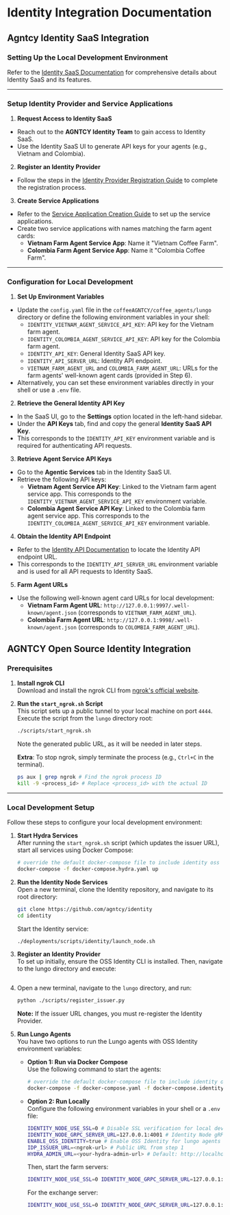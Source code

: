 # Identity Integration Documentation

## Agntcy Identity SaaS Integration

### Setting Up the Local Development Environment

Refer to the [Identity SaaS Documentation](https://identity-docs.outshift.com/docs/intro) for comprehensive details about Identity SaaS and its features.

---

### Setup Identity Provider and Service Applications

1. **Request Access to Identity SaaS**
  - Reach out to the **AGNTCY Identity Team** to gain access to Identity SaaS.
  - Use the Identity SaaS UI to generate API keys for your agents (e.g., Vietnam and Colombia).

2. **Register an Identity Provider**
  - Follow the steps in the [Identity Provider Registration Guide](https://identity-docs.outshift.com/docs/idp) to complete the registration process.

3. **Create Service Applications**
  - Refer to the [Service Application Creation Guide](https://identity-docs.outshift.com/docs/agentic-service) to set up the service applications.
  - Create two service applications with names matching the farm agent cards:
    - **Vietnam Farm Agent Service App**: Name it "Vietnam Coffee Farm".
    - **Colombia Farm Agent Service App**: Name it "Colombia Coffee Farm".

---

### Configuration for Local Development

1. **Set Up Environment Variables**
  - Update the `config.yaml` file in the `coffeeAGNTCY/coffee_agents/lungo` directory or define the following environment variables in your shell:
    - `IDENTITY_VIETNAM_AGENT_SERVICE_API_KEY`: API key for the Vietnam farm agent.
    - `IDENTITY_COLOMBIA_AGENT_SERVICE_API_KEY`: API key for the Colombia farm agent.
    - `IDENTITY_API_KEY`: General Identity SaaS API key.
    - `IDENTITY_API_SERVER_URL`: Identity API endpoint.
    - `VIETNAM_FARM_AGENT_URL` and `COLOMBIA_FARM_AGENT_URL`: URLs for the farm agents' well-known agent cards (provided in Step 6).
  - Alternatively, you can set these environment variables directly in your shell or use a `.env` file.

2. **Retrieve the General Identity API Key**
  - In the SaaS UI, go to the **Settings** option located in the left-hand sidebar.
  - Under the **API Keys** tab, find and copy the general **Identity SaaS API Key**.
  - This corresponds to the `IDENTITY_API_KEY` environment variable and is required for authenticating API requests.

3. **Retrieve Agent Service API Keys**
  - Go to the **Agentic Services** tab in the Identity SaaS UI.
  - Retrieve the following API keys:
    - **Vietnam Agent Service API Key**: Linked to the Vietnam farm agent service app. This corresponds to the `IDENTITY_VIETNAM_AGENT_SERVICE_API_KEY` environment variable.
    - **Colombia Agent Service API Key**: Linked to the Colombia farm agent service app. This corresponds to the `IDENTITY_COLOMBIA_AGENT_SERVICE_API_KEY` environment variable.

4. **Obtain the Identity API Endpoint**
  - Refer to the [Identity API Documentation](https://identity-docs.outshift.com/docs/api) to locate the Identity API endpoint URL.
  - This corresponds to the `IDENTITY_API_SERVER_URL` environment variable and is used for all API requests to Identity SaaS.

5. **Farm Agent URLs**
  - Use the following well-known agent card URLs for local development:
    - **Vietnam Farm Agent URL**: `http://127.0.0.1:9997/.well-known/agent.json` (corresponds to `VIETNAM_FARM_AGENT_URL`).
    - **Colombia Farm Agent URL**: `http://127.0.0.1:9998/.well-known/agent.json` (corresponds to `COLOMBIA_FARM_AGENT_URL`).


## AGNTCY Open Source Identity Integration

### Prerequisites

1. **Install ngrok CLI**  
   Download and install the ngrok CLI from [ngrok's official website](https://ngrok.com/download).

2. **Run the `start_ngrok.sh` Script**  
   This script sets up a public tunnel to your local machine on port `4444`.  
   Execute the script from the `lungo` directory root:
   ```bash
   ./scripts/start_ngrok.sh
   ```
   Note the generated public URL, as it will be needed in later steps.

   **Extra**: To stop ngrok, simply terminate the process (e.g., `Ctrl+C` in the terminal).
   ```bash
   ps aux | grep ngrok # Find the ngrok process ID
   kill -9 <process_id> # Replace <process_id> with the actual ID
   ```
---

### Local Development Setup

Follow these steps to configure your local development environment:

1. **Start Hydra Services**  
   After running the `start_ngrok.sh` script (which updates the issuer URL), start all services using Docker Compose:
   ```bash
   # override the default docker-compose file to include identity oss envs
   docker-compose -f docker-compose.hydra.yaml up
   ```

2. **Run the Identity Node Services**  
   Open a new terminal, clone the Identity repository, and navigate to its root directory:
   ```bash
   git clone https://github.com/agntcy/identity
   cd identity
   ```
   Start the Identity service:
   ```bash
   ./deployments/scripts/identity/launch_node.sh
   ```

3. **Register an Identity Provider**  
   To set up initially, ensure the OSS Identity CLI is installed. Then, navigate to the lungo directory and execute:
   ```bash
4. Open a new terminal, navigate to the `lungo` directory, and run:
   ```bash
   python ./scripts/register_issuer.py
   ```
   **Note:** If the issuer URL changes, you must re-register the Identity Provider.

4. **Run Lungo Agents**  
   You have two options to run the Lungo agents with OSS Identity environment variables:

    - **Option 1: Run via Docker Compose**  
      Use the following command to start the agents:
      ```bash
      # override the default docker-compose file to include identity oss envs
      docker-compose -f docker-compose.yaml -f docker-compose.identity-oss.yaml up
      ```

    - **Option 2: Run Locally**  
      Configure the following environment variables in your shell or a `.env` file:
      ```bash
      IDENTITY_NODE_USE_SSL=0 # Disable SSL verification for local development
      IDENTITY_NODE_GRPC_SERVER_URL=127.0.0.1:4001 # Identity Node gRPC server URL (no http/https prefix)
      ENABLE_OSS_IDENTITY=true # Enable OSS Identity for lungo agents
      IDP_ISSUER_URL=<ngrok-url> # Public URL from step 1
      HYDRA_ADMIN_URL=<your-hydra-admin-url> # Default: http://localhost:4445/clients (if using docker-compose)
      ```
      Then, start the farm servers:
      ```bash
      IDENTITY_NODE_USE_SSL=0 IDENTITY_NODE_GRPC_SERVER_URL=127.0.0.1:4001 ENABLE_OSS_IDENTITY=true IDP_ISSUER_URL=https://c510286bae99.ngrok-free.app ENABLE_HTTP=true uv run python farms/vietnam/farm_server.py # Replace with colombia for Colombia farm
      ```
      For the exchange server:
      ```bash
      IDENTITY_NODE_USE_SSL=0 IDENTITY_NODE_GRPC_SERVER_URL=127.0.0.1:4001 ENABLE_OSS_IDENTITY=true IDP_ISSUER_URL=https://cc5ec0986c38.ngrok-free.app uv run python exchange/main.py
      ```